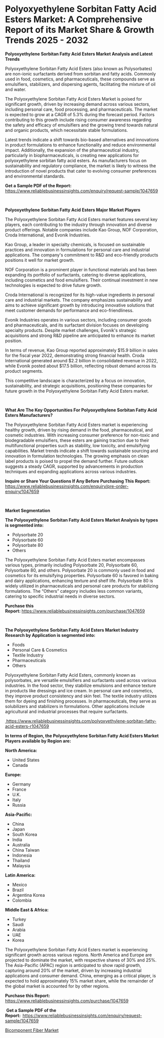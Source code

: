 <p><h1>Polyoxyethylene Sorbitan Fatty Acid Esters Market: A Comprehensive Report of its Market Share & Growth Trends 2025 - 2032</h1></p><p><strong>Polyoxyethylene Sorbitan Fatty Acid Esters Market Analysis and Latest Trends</strong></p>
<p><p>Polyoxyethylene Sorbitan Fatty Acid Esters (also known as Polysorbates) are non-ionic surfactants derived from sorbitan and fatty acids. Commonly used in food, cosmetics, and pharmaceuticals, these compounds serve as emulsifiers, stabilizers, and dispersing agents, facilitating the mixture of oil and water.</p><p>The Polyoxyethylene Sorbitan Fatty Acid Esters Market is poised for significant growth, driven by increasing demand across various sectors, including personal care, food processing, and pharmaceuticals. The market is expected to grow at a CAGR of 5.3% during the forecast period. Factors contributing to this growth include rising consumer awareness regarding the safety and efficacy of emulsifiers and the growing trend towards natural and organic products, which necessitate stable formulations.</p><p>Latest trends indicate a shift towards bio-based alternatives and innovations in product formulations to enhance functionality and reduce environmental impact. Additionally, the expansion of the pharmaceutical industry, particularly in biopharmaceuticals, is creating new applications for polyoxyethylene sorbitan fatty acid esters. As manufacturers focus on sustainability and regulatory compliance, the market is likely to witness the introduction of novel products that cater to evolving consumer preferences and environmental standards.</p></p>
<p><strong>Get a Sample PDF of the Report:&nbsp;</strong> <a href="https://www.reliablebusinessinsights.com/enquiry/request-sample/1047659?utm_campaign=3032&utm_medium=2&utm_source=Github&utm_content=ia&utm_term=31032025&utm_id=polyoxyethylene-sorbitan-fatty-acid-esters">https://www.reliablebusinessinsights.com/enquiry/request-sample/1047659</a></p>
<p>&nbsp;</p>
<p><strong>Polyoxyethylene Sorbitan Fatty Acid Esters Major Market Players</strong></p>
<p><p>The Polyoxyethylene Sorbitan Fatty Acid Esters market features several key players, each contributing to the industry through innovation and diverse product offerings. Notable companies include Kao Group, NOF Corporation, Croda International, and Evonik Industries.</p><p>Kao Group, a leader in specialty chemicals, is focused on sustainable practices and innovation in formulations for personal care and industrial applications. The company's commitment to R&D and eco-friendly products positions it well for market growth. </p><p>NOF Corporation is a prominent player in functional materials and has been expanding its portfolio of surfactants, catering to diverse applications, including cosmetics and food emulsifiers. Their continual investment in new technologies is expected to drive future growth.</p><p>Croda International is recognized for its high-value ingredients in personal care and industrial markets. The company emphasizes sustainability and aims to achieve significant growth by introducing innovative solutions that meet customer demands for performance and eco-friendliness.</p><p>Evonik Industries operates in various sectors, including consumer goods and pharmaceuticals, and its surfactant division focuses on developing specialty products. Despite market challenges, Evonik's strategic acquisitions and strong R&D pipeline are anticipated to enhance its market position.</p><p>In terms of revenue, Kao Group reported approximately $15.9 billion in sales for the fiscal year 2022, demonstrating strong financial health. Croda International generated around $2.2 billion in consolidated revenue in 2022, while Evonik posted about $17.5 billion, reflecting robust demand across its product segments.</p><p>This competitive landscape is characterized by a focus on innovation, sustainability, and strategic acquisitions, positioning these companies for future growth in the Polyoxyethylene Sorbitan Fatty Acid Esters market.</p></p>
<p>&nbsp;</p>
<p><strong>What Are The Key Opportunities For Polyoxyethylene Sorbitan Fatty Acid Esters Manufacturers?</strong></p>
<p><p>The Polyoxyethylene Sorbitan Fatty Acid Esters market is experiencing healthy growth, driven by rising demand in the food, pharmaceutical, and cosmetic industries. With increasing consumer preference for non-toxic and biodegradable emulsifiers, these esters are gaining traction due to their multifunctional properties such as stability, low toxicity, and emulsifying capabilities. Market trends indicate a shift towards sustainable sourcing and innovation in formulation technologies. The growing emphasis on clean label products is poised to propel the demand further. Future outlook suggests a steady CAGR, supported by advancements in production techniques and expanding applications across various industries.</p></p>
<p><strong>Inquire or Share Your Questions If Any Before Purchasing This Report:</strong> <a href="https://www.reliablebusinessinsights.com/enquiry/pre-order-enquiry/1047659?utm_campaign=3032&utm_medium=2&utm_source=Github&utm_content=ia&utm_term=31032025&utm_id=polyoxyethylene-sorbitan-fatty-acid-esters">https://www.reliablebusinessinsights.com/enquiry/pre-order-enquiry/1047659</a></p>
<p>&nbsp;</p>
<p><strong>Market Segmentation</strong></p>
<p><strong>The Polyoxyethylene Sorbitan Fatty Acid Esters Market Analysis by types is segmented into:</strong></p>
<p><ul><li>Polysorbate 20</li><li>Polysorbate 60</li><li>Polysorbate 80</li><li>Others</li></ul></p>
<p><p>The Polyoxyethylene Sorbitan Fatty Acid Esters market encompasses various types, primarily including Polysorbate 20, Polysorbate 60, Polysorbate 80, and others. Polysorbate 20 is commonly used in food and cosmetics for its emulsifying properties. Polysorbate 60 is favored in baking and dairy applications, enhancing texture and shelf life. Polysorbate 80 is widely utilized in pharmaceuticals and personal care products for stabilizing formulations. The “Others” category includes less common variants, catering to specific industrial needs in diverse sectors.</p></p>
<p><strong>Purchase this Report:&nbsp;</strong><a href="https://www.reliablebusinessinsights.com/purchase/1047659?utm_campaign=3032&utm_medium=2&utm_source=Github&utm_content=ia&utm_term=31032025&utm_id=polyoxyethylene-sorbitan-fatty-acid-esters">https://www.reliablebusinessinsights.com/purchase/1047659</a></p>
<p>&nbsp;</p>
<p><strong>The Polyoxyethylene Sorbitan Fatty Acid Esters Market Industry Research by Application is segmented into:</strong></p>
<p><ul><li>Foods</li><li>Personal Care & Cosmetics</li><li>Textile Industry</li><li>Pharmaceuticals</li><li>Others</li></ul></p>
<p><p>Polyoxyethylene Sorbitan Fatty Acid Esters, commonly known as polysorbates, are versatile emulsifiers and surfactants used across various industries. In the food sector, they stabilize emulsions and enhance texture in products like dressings and ice cream. In personal care and cosmetics, they improve product consistency and skin feel. The textile industry utilizes them for dyeing and finishing processes. In pharmaceuticals, they serve as solubilizers and stabilizers in formulations. Other applications include agricultural and industrial processes that require surfactants.</p></p>
<p><a href="https://www.reliablebusinessinsights.com/polyoxyethylene-sorbitan-fatty-acid-esters-r1047659?utm_campaign=3032&utm_medium=2&utm_source=Github&utm_content=ia&utm_term=31032025&utm_id=polyoxyethylene-sorbitan-fatty-acid-esters">&nbsp;https://www.reliablebusinessinsights.com/polyoxyethylene-sorbitan-fatty-acid-esters-r1047659</a></p>
<p><strong>In terms of Region, the Polyoxyethylene Sorbitan Fatty Acid Esters Market Players available by Region are:</strong></p>
<p>
    <p> <strong> North America: </strong>
        <ul>
            <li>United States</li>
            <li>Canada</li>
        </ul>
        </p> 
    <p> <strong> Europe: </strong>
        <ul>
            <li>Germany</li>
            <li>France</li>
            <li>U.K.</li>
            <li>Italy</li>
            <li>Russia</li>
        </ul>
        </p> 
    <p> <strong> Asia-Pacific: </strong>
        <ul>
            <li>China</li>
            <li>Japan</li>
            <li>South Korea</li>
            <li>India</li>
            <li>Australia</li>
            <li>China Taiwan</li>
            <li>Indonesia</li>
            <li>Thailand</li>
            <li>Malaysia</li>
        </ul>
        </p> 
    <p> <strong> Latin America: </strong>
        <ul>
            <li>Mexico</li>
            <li>Brazil</li>
            <li>Argentina Korea</li>
            <li>Colombia</li>
        </ul>
        </p> 
    <p> <strong> Middle East & Africa: </strong>
        <ul>
            <li>Turkey</li>
            <li>Saudi</li>
            <li>Arabia</li>
            <li>UAE</li>
            <li>Korea</li>
        </ul>
    </p>
    </p>
<p><p>The Polyoxyethylene Sorbitan Fatty Acid Esters market is experiencing significant growth across various regions. North America and Europe are projected to dominate the market, with respective shares of 30% and 25%. The Asia-Pacific (APAC) region is anticipated to show rapid growth, capturing around 20% of the market, driven by increasing industrial applications and consumer demand. China, emerging as a critical player, is expected to hold approximately 15% market share, while the remainder of the global market is accounted for by other regions.</p></p>
<p><strong>Purchase this Report: </strong><a href="https://www.reliablebusinessinsights.com/purchase/1047659?utm_campaign=3032&utm_medium=2&utm_source=Github&utm_content=ia&utm_term=31032025&utm_id=polyoxyethylene-sorbitan-fatty-acid-esters">https://www.reliablebusinessinsights.com/purchase/1047659</a></p>
<p>&nbsp;<strong>Get a Sample PDF of the Report:&nbsp;&nbsp;</strong><a href="https://www.reliablebusinessinsights.com/enquiry/request-sample/1047659?utm_campaign=3032&utm_medium=2&utm_source=Github&utm_content=ia&utm_term=31032025&utm_id=polyoxyethylene-sorbitan-fatty-acid-esters">https://www.reliablebusinessinsights.com/enquiry/request-sample/1047659</a></p>
<p><strong></strong></p>
<p><p><a href="https://github.com/arifasabeygb/Market-Research-Report-List-1/blob/main/bicomponent-fiber-market.md?utm_campaign=3032&utm_medium=2&utm_source=Github&utm_content=ia&utm_term=31032025&utm_id=polyoxyethylene-sorbitan-fatty-acid-esters">Bicomponent Fiber Market</a></p></p>